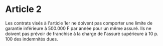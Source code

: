 # Article 2

Les contrats visés à l'article 1er ne doivent pas comporter une limite de garantie inférieure à 500.000 F par année pour un même assuré. Ils ne doivent pas prévoir de franchise à la charge de l'assuré supérieure à 10 p. 100 des indemnités dues.
